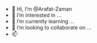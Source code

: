 - 👋 Hi, I’m @Arafat-Zaman
- 👀 I’m interested in ...
- 🌱 I’m currently learning ...
- 💞️ I’m looking to collaborate on ...
- 📫 

<!---

--->
